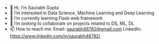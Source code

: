 - 👋 Hi, I’m Saurabh Gupta
- 👀 I’m interested in Data Science, Machine Learning and Deep Learning
- 🌱 I’m currently learning Flask web framework
- 💞️ I’m looking to collaborate on projects related to DS, ML, DL
- 📫 How to reach me:
Email: saurabh48782@gmail.com
LinkedIn: https://www.linkedin.com/in/saurabh48782/
